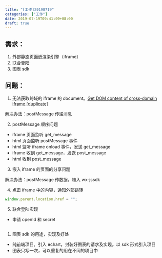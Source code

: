 ```yaml
---
title: "[工作]20190719"
categories: ["工作"]
date: 2019-07-19T09:41:09+08:00
draft: true
---
```


## 需求：

1. 外部静态页面嵌渲染引擎（iframe）
2. 联合登陆
3. 图表 sdk

## 问题：

1. 无法获取跨域的 iframe 的 document。[Get DOM content of cross-domain iframe [duplicate]](https://stackoverflow.com/questions/6170925/get-dom-content-of-cross-domain-iframe)

解决办法：postMessage 传递消息

2. postMessage 顺序问题

- iframe 页面监听 get_message
- html 页面监听 postMessage 事件
- html 监听 iframe onload 事件，发送 get_message
- iframe 收到 get_message，发送 post_message
- html 收到 post_message

3. 嵌入 iframe 的页面的分享问题

解决办法：postMessage 传数据，植入 wx-jssdk

4. 点击 iframe 中的内容，通知外部跳转

```js
window.parent.location.href = "";
```

5. 联合登陆实现

- 申请 openId 和 secret

```

```

1. 图表 sdk 的用途，实现及好处

- 纯前端项目，引入 echart，封装好图表的请求及实现。以 sdk 形式引入项目
- 图表只写一次，可以重复的用在不同的项目中
